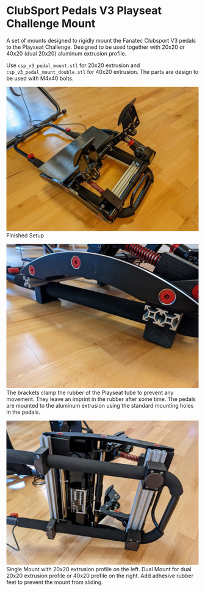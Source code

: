 ClubSport Pedals V3 Playseat Challenge Mount
================
A set of mounts designed to rigidly mount the Fanatec Clubsport V3 pedals to the Playseat Challenge. Designed to be used together with 20x20 or 40x20 (dual 20x20) aluminum extrusion profile.

Use `csp_v3_pedal_mount.stl` for 20x20 extrusion and `csp_v3_pedal_mount_double.stl` for 40x20 extrusion. The parts are design to be used with M4x40 bolts.

![](images/csp_v3_mount_1.jpg)
Finished Setup


![](images/csp_v3_mount_2.jpg)
The brackets clamp the rubber of the Playseat tube to prevent any movement. They leave an imprint in the rubber after some time. The pedals are mounted to the aluminum extrusion using the standard mounting holes in the pedals. 


![](images/csp_v3_mount_3.jpg)
Single Mount with 20x20 extrusion profile on the left. Dual Mount for dual 20x20 extrusion profile or 40x20 profile on the right. Add adhesive rubber feet to prevent the mount from sliding.
